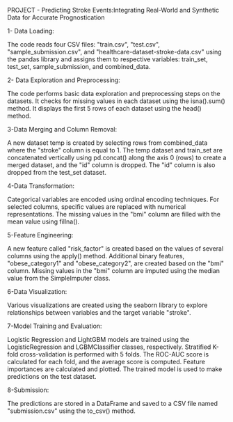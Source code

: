 PROJECT - Predicting Stroke Events:Integrating Real-World and Synthetic Data for Accurate Prognostication


1- Data Loading:

The code reads four CSV files: "train.csv", "test.csv", "sample_submission.csv", and "healthcare-dataset-stroke-data.csv" using the pandas library and assigns them to respective variables: train_set, test_set, sample_submission, and combined_data.

2- Data Exploration and Preprocessing:

The code performs basic data exploration and preprocessing steps on the datasets.
It checks for missing values in each dataset using the isna().sum() method.
It displays the first 5 rows of each dataset using the head() method.

3-Data Merging and Column Removal:

A new dataset temp is created by selecting rows from combined_data where the "stroke" column is equal to 1.
The temp dataset and train_set are concatenated vertically using pd.concat() along the axis 0 (rows) to create a merged dataset, and the "id" column is dropped.
The "id" column is also dropped from the test_set dataset.

4-Data Transformation:

Categorical variables are encoded using ordinal encoding techniques.
For selected columns, specific values are replaced with numerical representations.
The missing values in the "bmi" column are filled with the mean value using fillna().

5-Feature Engineering:

A new feature called "risk_factor" is created based on the values of several columns using the apply() method.
Additional binary features, "obese_category1" and "obese_category2", are created based on the "bmi" column.
Missing values in the "bmi" column are imputed using the median value from the SimpleImputer class.

6-Data Visualization:

Various visualizations are created using the seaborn library to explore relationships between variables and the target variable "stroke".

7-Model Training and Evaluation:

Logistic Regression and LightGBM models are trained using the LogisticRegression and LGBMClassifier classes, respectively.
Stratified K-fold cross-validation is performed with 5 folds.
The ROC-AUC score is calculated for each fold, and the average score is computed.
Feature importances are calculated and plotted.
The trained model is used to make predictions on the test dataset.

8-Submission:

The predictions are stored in a DataFrame and saved to a CSV file named "submission.csv" using the to_csv() method.
